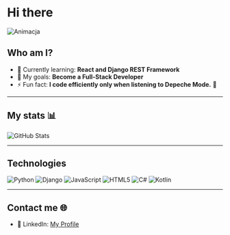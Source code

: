 # Hi there
![Animacja](https://media.giphy.com/media/13HgwGsXF0aiGY/giphy.gif)

## Who am I?
- 🌱 Currently learning: **React and Django REST Framework**
- 🎯 My goals: **Become a Full-Stack Developer**
- ⚡ Fun fact: **I code efficiently only when listening to Depeche Mode.** 🌌

---

## My stats 📊
![GitHub Stats](https://github-readme-stats.vercel.app/api?username=drucjacek&show_icons=true&theme=radical)

---

## Technologies
![Python](https://img.shields.io/badge/Python-3776AB?style=for-the-badge&logo=python&logoColor=white)
![Django](https://img.shields.io/badge/Django-092E20?style=for-the-badge&logo=django&logoColor=white)
![JavaScript](https://img.shields.io/badge/JavaScript-F7DF1E?style=for-the-badge&logo=javascript&logoColor=black)
![HTML5](https://img.shields.io/badge/HTML5-E34F26?style=for-the-badge&logo=html5&logoColor=white)
![C#](https://img.shields.io/badge/C%23-239120?style=for-the-badge&logo=csharp&logoColor=white)
![Kotlin](https://img.shields.io/badge/Kotlin-0095D5?style=for-the-badge&logo=kotlin&logoColor=white)

---

## Contact me 🌐
- 💼 LinkedIn: [My Profile](https://www.linkedin.com/in/jacek-dru%C4%87-597286304/)

